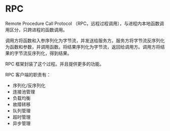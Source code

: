 # RPC


Remote Procedure Call Protocol （RPC，远程过程调用），与进程内本地函数调用区分，只跨进程的函数调用。  

调用方将函数和入参序列化为字节流，并发送给服务方。服务方将字节流反序列化为函数和参数，并调用函数。将结果序列化为字节流，返回给调用方。调用方将结果的字节流反序列化，得到结果。  

RPC 框架封装了这个过程。并且提供更多的功能。

RPC 客户端的职责有：  

- 序列化/反序列化
- 连接池管理
- 负载均衡
- 故障转移
- 队列管理
- 超时管理
- 异步管理











